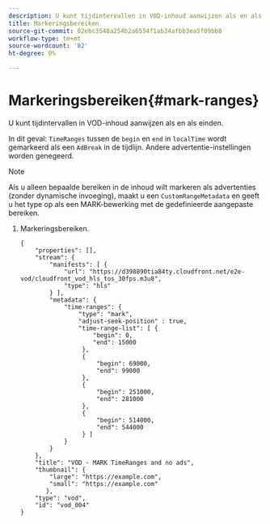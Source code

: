 ```yaml
---
description: U kunt tijdintervallen in VOD-inhoud aanwijzen als en als einden.
title: Markeringsbereiken
source-git-commit: 02ebc3548a254b2a6554f1ab34afbb3ea5f09bb8
workflow-type: tm+mt
source-wordcount: '82'
ht-degree: 0%

---
```


# Markeringsbereiken{#mark-ranges}

U kunt tijdintervallen in VOD-inhoud aanwijzen als en als einden.

In dit geval: `TimeRanges` tussen de `begin` en `end` in `localTime` wordt gemarkeerd als een `AdBreak` in de tijdlijn. Andere advertentie-instellingen worden genegeerd.

>[!NOTE]
>
>Als u alleen bepaalde bereiken in de inhoud wilt markeren als advertenties (zonder dynamische invoeging), maakt u een `CustomRangeMetadata` en geeft u het type op als een MARK-bewerking met de gedefinieerde aangepaste bereiken.

1. Markeringsbereiken.

   ```
   {   
       "properties": [],
       "stream": {
           "manifests": [ {
               "url": "https://d398890tia84ty.cloudfront.net/e2e-vod/cloudfront_vod_hls_tos_30fps.m3u8",
               "type": "hls"
           } ],
           "metadata": {
               "time-ranges": {
                   "type": "mark",
                   "adjust-seek-position" : true,   
                   "time-range-list": [ {
                       "begin": 0,
                       "end": 15000
                    },
                    {
                        "begin": 69000,
                        "end": 99000
                    },
                    {
                        "begin": 251000,
                        "end": 281000
                    },
                    {
                        "begin": 514000,
                        "end": 544000
                    } ]
               }
           }           
       },   
       "title": "VOD - MARK TimeRanges and no ads",
       "thumbnail": {
           "large": "https://example.com",
           "small": "https://example.com"
          },
       "type": "vod",
       "id": "vod_004"
   }
   ```
